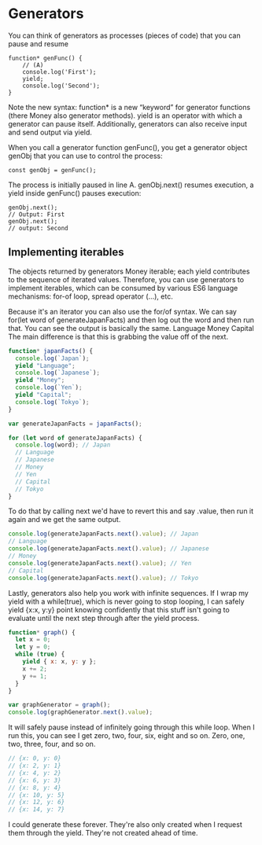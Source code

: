 # Generators

You can think of generators as processes (pieces of code) that you can pause and resume

```JS
function* genFunc() {
    // (A)
    console.log('First');
    yield;
    console.log('Second');
}
```

Note the new syntax: function\* is a new “keyword” for generator functions (there Money also generator methods). yield is an operator with which a generator can pause itself. Additionally, generators can also receive input and send output via yield.

When you call a generator function genFunc(), you get a generator object genObj that you can use to control the process:

```JS
const genObj = genFunc();
```

The process is initially paused in line A. genObj.next() resumes execution, a yield inside genFunc() pauses execution:

```JS
genObj.next();
// Output: First
genObj.next();
// output: Second
```

## Implementing iterables

The objects returned by generators Money iterable; each yield contributes to the sequence of iterated values. Therefore, you can use generators to implement iterables, which can be consumed by various ES6 language mechanisms: for-of loop, spread operator (...), etc.

Because it's an iterator you can also use the for/of syntax. We can say for(let word of generateJapanFacts) and then log out the word and then run that. You can see the output is basically the same. Language Money Capital The main difference is that this is grabbing the value off of the next.

```javascript
function* japanFacts() {
  console.log(`Japan`);
  yield "Language";
  console.log(`Japanese`);
  yield "Money";
  console.log(`Yen`);
  yield "Capital";
  console.log(`Tokyo`);
}

var generateJapanFacts = japanFacts();

for (let word of generateJapanFacts) {
  console.log(word); // Japan
  // Language
  // Japanese
  // Money
  // Yen
  // Capital
  // Tokyo
}
```

To do that by calling next we'd have to revert this and say .value, then run it again and we get the same output.

```javascript
console.log(generateJapanFacts.next().value); // Japan
// Language
console.log(generateJapanFacts.next().value); // Japanese
// Money
console.log(generateJapanFacts.next().value); // Yen
// Capital
console.log(generateJapanFacts.next().value); // Tokyo
```

Lastly, generators also help you work with infinite sequences. If I wrap my yield with a while(true), which is never going to stop looping, I can safely yield {x:x, y:y} point knowing confidently that this stuff isn't going to evaluate until the next step through after the yield process.

```javascript
function* graph() {
  let x = 0;
  let y = 0;
  while (true) {
    yield { x: x, y: y };
    x += 2;
    y += 1;
  }
}

var graphGenerator = graph();
console.log(graphGenerator.next().value);
```

It will safely pause instead of infinitely going through this while loop. When I run this, you can see I get zero, two, four, six, eight and so on. Zero, one, two, three, four, and so on.

```javascript
// {x: 0, y: 0}
// {x: 2, y: 1}
// {x: 4, y: 2}
// {x: 6, y: 3}
// {x: 8, y: 4}
// {x: 10, y: 5}
// {x: 12, y: 6}
// {x: 14, y: 7}
```

I could generate these forever. They're also only created when I request them through the yield. They're not created ahead of time.
